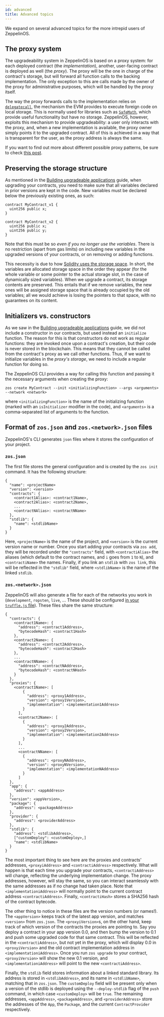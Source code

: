 ```yaml
---
id: advanced
title: Advanced topics
---
```


We expand on several advanced topics for the more intrepid users of ZeppelinOS. 

## The proxy system
The upgradeability system in ZeppelinOS is based on a proxy system: for each deployed contract (the _implementation_), another, user-facing contract is deployed as well (the _proxy_). The proxy will be the one in charge of the contract's storage, but will forward all function calls to the backing implementation. The only exception to this are calls made by the owner of the proxy for administrative purposes, which will be handled by the proxy itself. 

The way the proxy forwards calls to the implementation relies on [`delegatecall`](https://github.com/ethereum/EIPs/blob/master/EIPS/eip-7.md), the mechanism the EVM provides to execute foreign code on local storage. This is normally used for libraries such as [`SafeMath`](https://github.com/OpenZeppelin/openzeppelin-solidity/blob/master/contracts/math/SafeMath.sol), which provide useful functionality but have no storage. ZeppelinOS, however, exploits this mechanism to provide upgradeability: a user only interacts with the proxy, and, when a new implementation is available, the proxy owner simply points it to the upgraded contract. All of this is achieved in a way that is transparent for the user, as the proxy address is always the same.

If you want to find out more about different possible proxy patterns, be sure to check [this post](https://blog.zeppelinos.org/proxy-patterns/).



## Preserving the storage structure
As mentioned in the [Building upgradeable applications](building.md) guide, when upgrading your contracts, you need to make sure that all variables declared in prior versions are kept in the code. New variables must be declared below the previously existing ones, as such:

```
contract MyContract_v1 {
  uint256 public x;
}

contract MyContract_v2 {
  uint256 public x;
  uint256 public y;
}
```

Note that this must be so _even if you no longer use the variables_. There is no restriction (apart from gas limits) on including new variables in the upgraded versions of your contracts, or on removing or adding functions. 

This necessity is due to how [Solidity uses the storage space](https://solidity.readthedocs.io/en/v0.4.21/miscellaneous.html#layout-of-state-variables-in-storage). In short, the variables are allocated storage space in the order they appear (for the whole variable or some pointer to the actual storage slot, in the case of dynamically sized variables). When we upgrade a contract, its storage contents are preserved. This entails that if we remove variables, the new ones will be assigned storage space that is already occupied by the old variables; all we would achieve is losing the pointers to that space, with no guarantees on its content.

## Initializers vs. constructors
As we saw in the [Building upgradeable applications](building.md) guide, we did not include a constructor in our contracts, but used instead an `initialize` function. The reason for this is that constructors do not work as regular functions: they are invoked once upon a contract's creation, but their code is never stored in the blockchain. This means that they cannot be called from the contract's proxy as we call other functions. Thus, if we want to initialize variables in the _proxy's storage_, we need to include a regular function for doing so. 

The ZeppelinOS CLI provides a way for calling this function and passing it the necessary arguments when creating the proxy:

```    
zos create MyContract --init <initializingFunction> --args <arguments> --network <network>
```

where `<initializingFunction>` is the name of the initializing function (marked with an `isInitializer` modifier in the code), and `<arguments>` is a comma-separated list of arguments to the function. 

## Format of `zos.json` and `zos.<network>.json` files
ZeppelinOS's CLI generates `json` files where it stores the configuration of your project.

### `zos.json`
The first file stores the general configuration and is created by the `zos init` command. It has the following structure:

```    
{
  "name": <projectName>
  "version": <version>
  "contracts": {
    <contract1Alias>: <contract1Name>,
    <contract2Alias>: <contract2Name>,
    ...
    <contractNAlias>: <contractNName>
  },
  "stdlib": {
    "name": <stdlibName>
  }
}
```

Here, `<projectName>` is the name of the project, and `<version>` is the current version name or number. Once you start adding your contracts via `zos add`, they will be recorded under the `"contracts"` field, with `<contractiAlias>` the aliases (which default to the contract names, and `i` goes from `1` to `N`), and `<contractiName>` the names. Finally, if you link an `stdlib` with `zos link`, this will be reflected in the `"stdlib"` field, where `<stdlibName>` is the name of the linked `stdlib`. 

### `zos.<network>.json`
ZeppelinOS will also generate a file for each of the networks you work in (`development`, `ropsten`, `live`, ... These should be configured [in your `truffle.js` file](http://truffleframework.com/docs/advanced/configuration#networks)). These files share the same structure:

```
{
  "contracts": {
    <contract1Name>: {
      "address": <contract1Address>,
      "bytecodeHash": <contract1Hash>
    },
    <contract2Name>: {
      "address": <contract2Address>,
      "bytecodeHash": <contract2Hash>
    },
    ...
    <contractNName>: {
      "address": <contractNAddress>,
      "bytecodeHash": <contractNHash>
    }
  },
  "proxies": { 
    <contract1Name>: [
        {
          "address": <proxy1Address>,
          "version": <proxy1Version>,
          "implementation": <implementation1Address>
        }
      ],
      <contract2Name>: [
        {
          "address": <proxy2Address>,
          "version": <proxy2Version>,
          "implementation": <implementation2Address>
        }
      ],
      ...
      <contractNName>: [
        {
          "address": <proxyNAddress>,
          "version": <proxyNVersion>,
          "implementation": <implementationNAddress>
        }
      ]
  }, 
  "app": {
    "address": <appAddress>
  },
  "version": <appVersion>,
  "package": {
    "address": <packageAddress>
  },
  "provider": {
    "address": <providerAddress>
  },
  "stdlib": {
    "address": <stdlibAddress>,
    ["customDeploy": <customDeploy>,]
    "name": <stdlibName>
  }
}
```

The most important thing to see here are the proxies and contracts' addresses, `<proxyiAddress>` and `<contractiAddress>` respectively. What will happen is that each time you upgrade your contracts, `<contractiAddress>` will change, reflecting the underlying implementation change. The proxy addresses, however, will stay the same, so you can interact seamlessly with the same addresses as if no change had taken place. Note that `<implementationiAddress>` will normally point to the current contract address `<contractiAddress>`. Finally, `<contractiHash>` stores a SHA256 hash of the contract bytecode. 

The other thing to notice in these files are the version numbers (or names!). The `<appVersion>` keeps track of the latest app version, and matches `<version>` from `zos.json`. The `<proxyiVersion>`s, on the other hand, keep track of which version of the contracts the proxies are pointing to. Say you deploy a contract in your app version 0.0, and then bump the version to 0.1 and push some upgraded code for that same contract. This will be reflected in the `<contractiAddress>`, but not yet in the proxy, which will display 0.0 in `<proxyiVersion>` and the old contract implementation address in `<implementationiAddress>`. Once you run `zos upgrade` to your contract, `<proxyiVersion>` will show the new 0.1 version, and `<implementationiAddress>` will point to the new `<contractiAddress>`.

Finally, the `stdlib` field stores information about a linked standard library. Its address is stored in `<stdlibAddress>`, and its name in `<stdlibName>`, matching that in `zos.json`. The `customDeploy` field will be present only when a version of the stdlib is deployed using the `--deploy-stdlib` flag of the `push` command, in which case `<customDeploy>` will be `true`. The remaining addresses, `<appAddress>`, `<packageAddress>`, and `<providerAddress>` store the addresses of the `App`, the `Package`, and the current `ContractProvider` respectively. 



